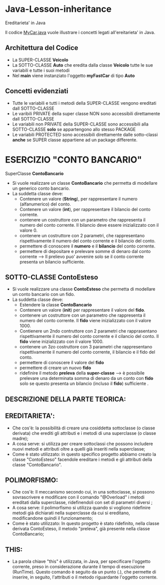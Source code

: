 # Java-Lesson-inheritance
Ereditarieta' in Java

Il codice [MyCar.java](https://github.com/Prof-Matteo-Palitto-Peano/Java-Lesson-inheritance/blob/master/MyCar.java) vuole illustrare i concetti legati all'ereitarieta' in Java.

## Architettura del Codice
* La SUPER-CLASSE **Veicolo**
* La SOTTO-CLASSE **Auto** che eredita dalla classe **Veicolo** tutte le sue variabili e tutte i suoi metodi
* Nel **main** viene instanziato l'oggetto **myFastCar** di tipo **Auto**

## Concetti evidenziati
* Tutte le variabili e tutti i metodi della SUPER-CLASSE vengono ereditati dall SOTTO-CLASSE
* Le varibili PRIVATE della super classe NON sono accessibili direttamente dall SOTTO-CLASSE
* Le variabili non PRIVATE della SUPER-CLASSE sono accessibili alla SOTTO-CLASSE **solo** se appartengono allo stesso PACKAGE
* Le variabili PROTECTED sono accessibili direttamente dalle sotto-classi **anche** se SUPER classe appartiene ad un package differente.


# ESERCIZIO "CONTO BANCARIO"
SuperClasse **ContoBancario**
* Si vuole realizzare un classe **ContoBancario** che permetta di modellare un generico conto bancario.
* La suddetta classe deve:
  - Contenere un valore (**String**), per rappresentare il numero (alfanumerico) del conto.
  - Contenere un valore (**int**), per rappresentare il bilancio del conto corrente.
  - contenere un costruttore con un parametro che rappresenta il  numero del conto corrente. Il bilancio deve essere inizializzato con il valore 0.
  - contenere un costruttore con 2 parametri, che rappresentano rispettivamente il numero del conto corrente e il bilancio del conto.
  - permettere di conoscere il **numero** e il **bilancio** del conto corrente.
  - permettere di depositare e prelevare somme di denaro dal conto corrente --> Il prelievo puo' avvenire solo se il conto corrente presenta un bilancio sufficiente.
  
## SOTTO-CLASSE ContoEsteso

* Si vuole realizzare una classe **ContoEsteso** che permetta di modellare un conto bancario con un fido.
* La suddetta classe deve:
  - Estendere la classe **ContoBancario**
  - Contenere un valore (**init**) per rappresentare il valore del **fido**.
  - contenere un costruttore con un parametro che rappresenta il numero del conto corrente. Il **fido** viene inizializzato con il valore 1000.
  - Contienere un 2ndo contruttore con 2 parametri che rapprasentano rispettivamente il numero del conto corrente e il cilancio del conto. Il **fido** viene inizializzato con il valore 1000.
  - contenere un 3zo costruttore con 3 parametri che rappresentano rispettivamente il numero del conto corrente, il bilancio e il fido del conto.
  - permettere di conoscere il valore del **fido** 
  - permettere di creare un nuovo **fido**
  - ridefinire il metodo **preleva** della **super-classe** --> è possibile prelevare una determinata somma di denaro da un conto con **fido** solo se questo presenta un bilancio (incluso il **fido**) sufficiente .
  
## DESCRIZIONE DELLA PARTE TEORICA:

## EREDITARIETA':
* Che cos'è: la possibilità di creare una cosiddetta sottoclasse (o classe derivata) che erediti gli attributi e i metodi di una superclasse (o classe madre);
* A cosa serve: si utilizza per creare sottoclassi che possono includere nuovi metodi e attributi oltre a quelli già inseriti nella superclasse;
* Come è stato utilizzato: in questo specifico progetto abbiamo creato la classe "ContoEsteso" facendole ereditare i metodi e gli attributi della classe "ContoBancario".

## POLIMORFISMO:
* Che cos'è: Il meccanismo secondo cui, in una sottoclasse, si possono sovrascrivere e modificare con il comando "@Overload" i metodi ereditati dalla superclasse, ridefinendoli con set di parametri diversi ;
* A cosa serve: il polimorfismo si utilizza quando si vogliono ridefinire metodi già dichiarati nella superclasse da cui si ereditano, modificandone quindi il funzionamento;
* Come è stato utilizzato: In questo progetto è stato ridefinito, nella classe derivata ContoEsteso, il metodo "preleva", già presente nella classe ContoBancario;

## THIS:
* La parola chiave "this" è utilizzata, in Java, per specificare l'oggetto corrente, preso in considerazione durante il tempo di esecuzione (RunTime). Questo comando è seguito da un punto (.), che permette di inserire, in seguito, l'attributi o il metodo riguardante l'oggetto corrente.
